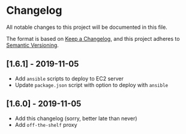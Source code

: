 # Changelog

All notable changes to this project will be documented in this file.

The format is based on [Keep a Changelog](https://keepachangelog.com/en/1.0.0/),
and this project adheres to [Semantic Versioning](https://semver.org/spec/v2.0.0.html).

## [1.6.1] - 2019-11-05

* Add `ansible` scripts to deploy to EC2 server
* Update `package.json` script with option to deploy with `ansible`

## [1.6.0] - 2019-11-05

* Add this changelog (sorry, better late than never)
* Add `off-the-shelf` proxy
